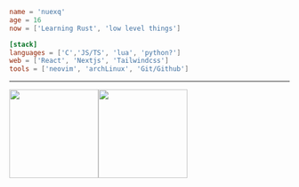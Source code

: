 ```toml
name = 'nuexq'
age = 16
now = ['Learning Rust', 'low level things']

[stack]
languages = ['C','JS/TS', 'lua', 'python?']
web = ['React', 'Nextjs', 'Tailwindcss']
tools = ['neovim', 'archLinux', 'Git/Github']
```

 
---
<img src="https://github-readme-stats.vercel.app/api/top-langs/?username=nuexq&theme=aura&show_icons=true&hide_border=true&layout=compact" height="160" /><img src="https://github-readme-stats.vercel.app/api?username=nuexq&show_icons=true&hide=contribs&theme=aura&hide_border=true&text_bold=false" height="160" />
